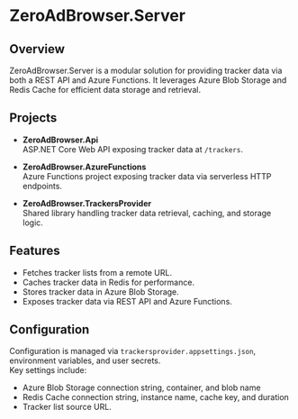 # ZeroAdBrowser.Server

## Overview
ZeroAdBrowser.Server is a modular solution for providing tracker data via both a REST API and Azure Functions. It leverages Azure Blob Storage and Redis Cache for efficient data storage and retrieval.

## Projects

- **ZeroAdBrowser.Api**  
  ASP.NET Core Web API exposing tracker data at `/trackers`.

- **ZeroAdBrowser.AzureFunctions**  
  Azure Functions project exposing tracker data via serverless HTTP endpoints.

- **ZeroAdBrowser.TrackersProvider**  
  Shared library handling tracker data retrieval, caching, and storage logic.

## Features

- Fetches tracker lists from a remote URL.
- Caches tracker data in Redis for performance.
- Stores tracker data in Azure Blob Storage.
- Exposes tracker data via REST API and Azure Functions.

## Configuration

Configuration is managed via `trackersprovider.appsettings.json`, environment variables, and user secrets.  
Key settings include:

- Azure Blob Storage connection string, container, and blob name
- Redis Cache connection string, instance name, cache key, and duration
- Tracker list source URL.
